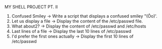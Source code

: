 MY SHELL PROJECT PT. II
1. Confused Smiley -> Write a script that displays a confused smiley "(Ôo)'.
2. Let us display a file -> Display the content of the /etc/passwd file.
3. What about2? -> Display the content of /etc/passwd and /etc/hosts
4. Last lines of a file -> Display the last 10 lines of /etc/passwd
5. I'd prefer the first ones actually -> Display the first 10 lines of /etc/passwd
